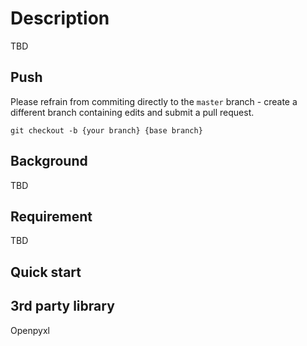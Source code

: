 # Description

TBD

## Push

Please refrain from commiting directly to the `master` branch - create a different branch containing edits and submit a pull request. 

```
git checkout -b {your branch} {base branch}
```

## Background

TBD

## Requirement

TBD

## Quick start

## 3rd party library

Openpyxl
